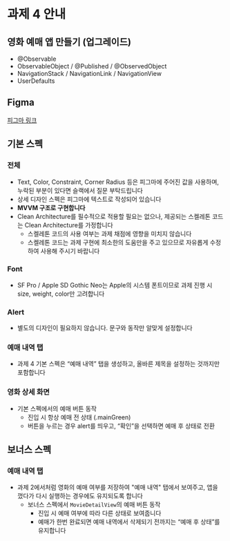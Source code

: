 # 과제 4 안내
## 영화 예매 앱 만들기 (업그레이드)
- @Observable
- ObservableObject / @Published / @ObservedObject
- NavigationStack / NavigationLink / NavigationView
- UserDefaults

## Figma
[피그마 링크](https://www.figma.com/design/KIqzrz8a5TtwcrhbDkLRHH/iOS-Seminar-(Design)?node-id=1821-125)

## 기본 스펙
### 전체
- Text, Color, Constraint, Corner Radius 등은 피그마에 주어진 값을 사용하며, 누락된 부분이 있다면 슬랙에서 질문 부탁드립니다
- 상세 디자인 스펙은 피그마에 텍스트로 작성되어 있습니다
- **MVVM 구조로 구현합니다**
- Clean Architecture를 필수적으로 적용할 필요는 없으나, 제공되는 스켈레톤 코드는 Clean Architecture를 가정합니다
  - 스켈레톤 코드의 사용 여부는 과제 채점에 영향을 미치지 않습니다
  - 스켈레톤 코드는 과제 구현에 최소한의 도움만을 주고 있으므로 자유롭게 수정하여 사용해 주시기 바랍니다

### Font
- SF Pro / Apple SD Gothic Neo는 Apple의 시스템 폰트이므로 과제 진행 시 size, weight, color만 고려합니다

### Alert
- 별도의 디자인이 필요하지 않습니다. 문구와 동작만 알맞게 설정합니다

### 예매 내역 탭
- 과제 4 기본 스펙은 “예매 내역” 탭을 생성하고, 올바른 제목을 설정하는 것까지만 포함합니다

### 영화 상세 화면
- 기본 스펙에서의 예매 버튼 동작
  - 진입 시 항상 예매 전 상태 (.mainGreen)
  - 버튼을 누르는 경우 alert를 띄우고, “확인”을 선택하면 예매 후 상태로 전환

## 보너스 스펙
### 예매 내역 탭
- 과제 2에서처럼 영화의 예매 여부를 저장하여 "예매 내역" 탭에서 보여주고, 앱을 껐다가 다시 실행하는 경우에도 유지되도록 합니다
  - 보너스 스펙에서 `MovieDetailView`의 예매 버튼 동작
    - 진입 시 예매 여부에 따라 다른 상태로 보여줍니다
    - 예매가 한번 완료되면 예매 내역에서 삭제되기 전까지는 “예매 후 상태”를 유지합니다
